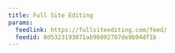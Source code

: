 ```yaml
---
title: Full Site Editing
params:
  feedlink: https://fullsiteediting.com/feed/
  feedid: 8d5323193071ab96092707de9b94df1b
---
```

